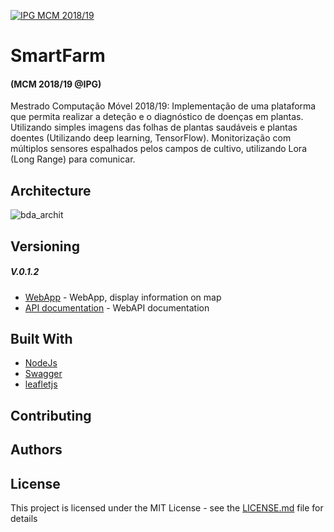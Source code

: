 <a href="http://mcm.ipg.pt"><img src="http://www.ipg.pt/website/imgs/logotipo_ipg.jpg" title="IPG(MCM)" alt="IPG MCM 2018/19"></a>

# SmartFarm 
#### (MCM 2018/19 @IPG)

Mestrado Computação Móvel 2018/19: Implementação de uma plataforma que permita realizar a deteção e o diagnóstico de doenças em plantas. Utilizando simples imagens das folhas de plantas saudáveis e plantas doentes (Utilizando deep learning, TensorFlow). Monitorização com múltiplos sensores espalhados pelos campos de cultivo, utilizando Lora (Long Range) para comunicar.

## Architecture

![bda_archit](https://user-images.githubusercontent.com/2634610/54847053-415efd00-4cd5-11e9-93f2-e43b31660adf.png)

## Versioning
##### V.0.1.2

* [WebApp](https://ipg-sdm.azurewebsites.net/) - WebApp, display information on map
* [API documentation](https://ipg-sdm.azurewebsites.net/api-docs) - WebAPI documentation

## Built With

* [NodeJs](https://nodejs.org/en/docs/)
* [Swagger](https://swagger.io/docs/)
* [leafletjs](https://leafletjs.com/reference-1.4.0.html)

## Contributing


## Authors

## License

This project is licensed under the MIT License - see the [LICENSE.md](LICENSE.md) file for details

